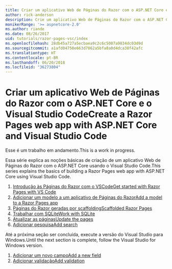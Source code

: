 ```yaml
---
title: Criar um aplicativo Web de Páginas do Razor com o ASP.NET Core e o Visual Studio Code
author: rick-anderson
description: Crie um aplicativo Web de Páginas do Razor com o ASP.NET Core e o EF Core.
monikerRange: '>= aspnetcore-2.0'
ms.author: riande
ms.date: 08/26/2017
uid: tutorials/razor-pages-vsc/index
ms.openlocfilehash: 28db45a727a5ecbaea9c2c6c5007a9034dc03d9d
ms.sourcegitcommit: a1afd04758e663d7062a5bfa8a0d4dca38f42afc
ms.translationtype: HT
ms.contentlocale: pt-BR
ms.lasthandoff: 06/20/2018
ms.locfileid: "36273804"
---
```

# <a name="create-a-razor-pages-web-app-with-aspnet-core-and-visual-studio-code"></a><span data-ttu-id="5105b-103">Criar um aplicativo Web de Páginas do Razor com o ASP.NET Core e o Visual Studio Code</span><span class="sxs-lookup"><span data-stu-id="5105b-103">Create a Razor Pages web app with ASP.NET Core and Visual Studio Code</span></span>

<span data-ttu-id="5105b-104">Esse é um trabalho em andamento.</span><span class="sxs-lookup"><span data-stu-id="5105b-104">This is a work in progress.</span></span>

<span data-ttu-id="5105b-105">Essa série explica as noções básicas de criação de um aplicativo Web de Páginas do Razor com o ASP.NET Core usando o Visual Studio Code.</span><span class="sxs-lookup"><span data-stu-id="5105b-105">This series explains the basics of building a Razor Pages web app with ASP.NET Core using Visual Studio Code.</span></span>

1. [<span data-ttu-id="5105b-106">Introdução às Páginas do Razor com o VSCode</span><span class="sxs-lookup"><span data-stu-id="5105b-106">Get started with Razor Pages with VS Code</span></span>](xref:tutorials/razor-pages-vsc/razor-pages-start)
2. [<span data-ttu-id="5105b-107">Adicionar um modelo a um aplicativo de Páginas do Razor</span><span class="sxs-lookup"><span data-stu-id="5105b-107">Add a model to a Razor Pages app</span></span>](xref:tutorials/razor-pages-vsc/model)
3. [<span data-ttu-id="5105b-108">Páginas do Razor geradas por scaffolding</span><span class="sxs-lookup"><span data-stu-id="5105b-108">Scaffolded Razor Pages</span></span>](xref:tutorials/razor-pages-vsc/page)
4. [<span data-ttu-id="5105b-109">Trabalhar com SQLite</span><span class="sxs-lookup"><span data-stu-id="5105b-109">Work with SQLite</span></span>](xref:tutorials/razor-pages-vsc/sql)
5. [<span data-ttu-id="5105b-110">Atualizar as páginas</span><span class="sxs-lookup"><span data-stu-id="5105b-110">Update the pages</span></span>](xref:tutorials/razor-pages-vsc/da1)
6. [<span data-ttu-id="5105b-111">Adicionar pesquisa</span><span class="sxs-lookup"><span data-stu-id="5105b-111">Add search</span></span>](xref:tutorials/razor-pages-vsc/search)

<span data-ttu-id="5105b-112">Até a próxima seção ser concluída, execute a versão do Visual Studio para Windows.</span><span class="sxs-lookup"><span data-stu-id="5105b-112">Until the next section is complete, follow the Visual Studio for Windows version.</span></span>

1. [<span data-ttu-id="5105b-113">Adicionar um novo campo</span><span class="sxs-lookup"><span data-stu-id="5105b-113">Add a new field</span></span>](xref:tutorials/razor-pages/new-field)
1. [<span data-ttu-id="5105b-114">Adicionar validação</span><span class="sxs-lookup"><span data-stu-id="5105b-114">Add validation</span></span>](xref:tutorials/razor-pages/validation)
